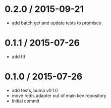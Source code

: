 
0.2.0 / 2015-09-21
==================

  * add batch get and update tests to promises

0.1.1 / 2015-07-26
==================

  * add ttl

0.1.0 / 2015-07-26
==================

  * add tests, bump v0.1.0
  * move redis adapter out of main kev repository
  * Initial commit
